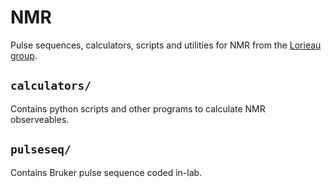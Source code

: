 # NMR

Pulse sequences, calculators, scripts and utilities for NMR from the [Lorieau group](http://www.lorieau.com/).

## ``calculators/``

Contains python scripts and other programs to calculate NMR observeables.

## ``pulseseq/``

Contains Bruker pulse sequence coded in-lab.

